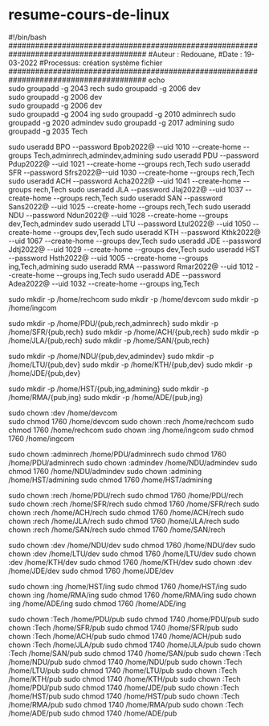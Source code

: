# resume-cours-de-linux
#!/bin/bash
#######################################################################################
#Auteur	:  Redouane,
#Date 	: 19-03-2022
#Processus: création système fichier 
#######################################################################################
echo	
sudo groupadd -g  2043 rech
sudo groupadd -g  2006 dev	
sudo groupadd -g  2006 dev	
sudo groupadd -g  2006 dev	
sudo groupadd -g  2004 ing
sudo groupadd -g  2010 adminrech
sudo groupadd -g  2020 admindev
sudo groupadd -g  2017 admining
sudo groupadd -g  2035 Tech

sudo useradd BPO --password Bpob2022@ --uid 1010 --create-home --groups Tech,adminrech,admindev,admining
sudo useradd PDU --password Pdup2022@ --uid 1021 --create-home --groups rech,Tech
sudo useradd SFR --password Sfrs2022@--uid 1030 --create-home --groups rech,Tech
sudo useradd ACH --password Acha2022@ --uid 1041 --create-home --groups rech,Tech
sudo useradd JLA --password Jlaj2022@ --uid 1037 --create-home --groups rech,Tech
sudo useradd SAN --password Sans2022@ --uid 1025 --create-home --groups rech,Tech
sudo useradd NDU --password Ndun2022@ --uid 1028 --create-home --groups dev,Tech,admindev
sudo useradd LTU --password Ltul2022@ --uid 1050 --create-home --groups dev,Tech
sudo useradd KTH --password Kthk2022@ --uid 1067 --create-home --groups dev,Tech
sudo useradd JDE --password Jdtj2022@ --uid 1029 --create-home --groups dev,Tech
sudo useradd HST --password Hsth2022@ --uid 1005 --create-home --groups ing,Tech,admining
sudo useradd RMA --password Rmar2022@ --uid 1012 --create-home --groups ing,Tech 
sudo useradd ADE --password Adea2022@ --uid 1032 --create-home --groups ing,Tech

sudo mkdir -p /home/rechcom
sudo mkdir -p /home/devcom
sudo mkdir -p /home/ingcom

sudo mkdir -p /home/PDU/{pub,rech,adminrech}
sudo mkdir -p /home/SFR/{pub,rech}
sudo mkdir -p /home/ACH/{pub,rech}
sudo mkdir -p /home/JLA/{pub,rech}
sudo mkdir -p /home/SAN/{pub,rech}

sudo mkdir -p /home/NDU/{pub,dev,admindev}
sudo mkdir -p /home/LTU/{pub,dev}
sudo mkdir -p /home/KTH/{pub,dev}
sudo mkdir -p /home/JDE/{pub,dev}

sudo mkdir -p /home/HST/{pub,ing,admining}
sudo mkdir -p /home/RMA/{pub,ing}
sudo mkdir -p /home/ADE/{pub,ing}

sudo chown :dev /home/devcom  
sudo chmod 1760 /home/devcom
sudo chown :rech /home/rechcom
sudo chmod 1760 /home/rechcom
sudo chown :ing /home/ingcom
sudo chmod 1760 /home/ingcom

sudo chown :adminrech /home/PDU/adminrech
sudo chmod 1760 /home/PDU/adminrech
sudo chown :admindev /home/NDU/admindev
sudo chmod 1760 /home/NDU/admindev
sudo chown :admining /home/HST/admining
sudo chmod 1760 /home/HST/admining

sudo chown :rech /home/PDU/rech
sudo chmod 1760 /home/PDU/rech
sudo chown :rech /home/SFR/rech
sudo chmod 1760 /home/SFR/rech
sudo chown :rech /home/ACH/rech
sudo chmod 1760 /home/ACH/rech
sudo chown :rech /home/JLA/rech
sudo chmod 1760 /home/JLA/rech
sudo chown :rech /home/SAN/rech
sudo chmod 1760 /home/SAN/rech

sudo chown :dev /home/NDU/dev
sudo chmod 1760 /home/NDU/dev
sudo chown :dev /home/LTU/dev
sudo chmod 1760 /home/LTU/dev
sudo chown :dev /home/KTH/dev
sudo chmod 1760 /home/KTH/dev
sudo chown :dev /home/JDE/dev
sudo chmod 1760 /home/JDE/dev

sudo chown :ing /home/HST/ing
sudo chmod 1760 /home/HST/ing
sudo chown :ing /home/RMA/ing
sudo chmod 1760 /home/RMA/ing
sudo chown :ing /home/ADE/ing
sudo chmod 1760 /home/ADE/ing

sudo chown :Tech /home/PDU/pub
sudo chmod 1740 /home/PDU/pub
sudo chown :Tech /home/SFR/pub
sudo chmod 1740 /home/SFR/pub
sudo chown :Tech /home/ACH/pub
sudo chmod 1740 /home/ACH/pub
sudo chown :Tech /home/JLA/pub
sudo chmod 1740 /home/JLA/pub
sudo chown :Tech /home/SAN/pub
sudo chmod 1740 /home/SAN/pub
sudo chown :Tech /home/NDU/pub
sudo chmod 1740 /home/NDU/pub
sudo chown :Tech /home/LTU/pub
sudo chmod 1740 /home/LTU/pub
sudo chown :Tech /home/KTH/pub
sudo chmod 1740 /home/KTH/pub
sudo chown :Tech /home/PDU/pub
sudo chmod 1740 /home/JDE/pub
sudo chown :Tech /home/HST/pub
sudo chmod 1740 /home/HST/pub
sudo chown :Tech /home/RMA/pub
sudo chmod 1740 /home/RMA/pub
sudo chown :Tech /home/ADE/pub
sudo chmod 1740 /home/ADE/pub